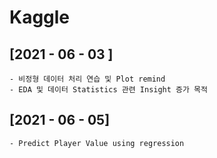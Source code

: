 # Kaggle

## [2021 - 06 - 03 ] 
  
    - 비정형 데이터 처리 연습 및 Plot remind
    - EDA 및 데이터 Statistics 관련 Insight 증가 목적
    
    
## [2021 - 06 - 05]

    - Predict Player Value using regression

  
